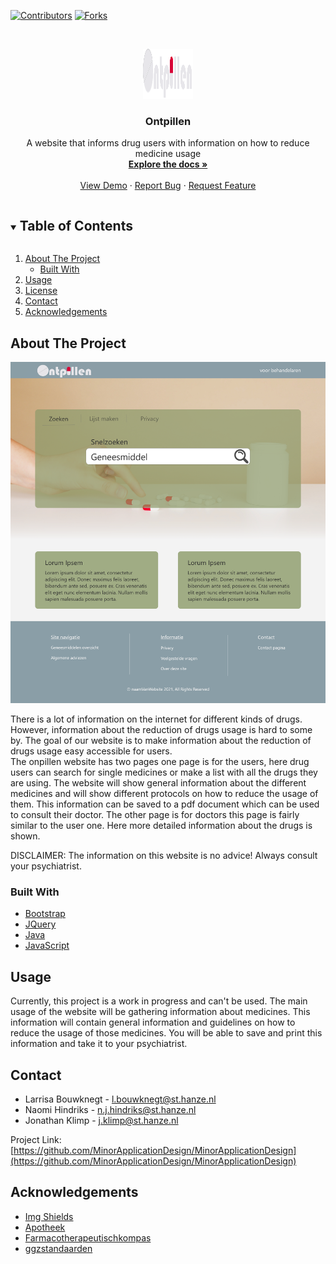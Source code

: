 <!-- PROJECT SHIELDS -->
[![Contributors][contributors-shield]][contributors-url]
[![Forks][forks-shield]][forks-url]


<!-- PROJECT LOGO -->
<br />
<p align="center">
  <a href="https://github.com/MinorApplicationDesign/MinorApplicationDesign">
    <img src="src/main/resources/static/images/logo.svg" alt="Logo" width="80" height="80">
  </a>

  <h3 align="center">Ontpillen</h3>

  <p align="center">
    A website that informs drug users with information on how to reduce medicine usage
    <br />
    <a href="https://github.com/MinorApplicationDesign/MinorApplicationDesign"><strong>Explore the docs »</strong></a>
    <br />
    <br />
    <a href="https://github.com/MinorApplicationDesign/MinorApplicationDesign">View Demo</a>
    ·
    <a href="https://github.com/MinorApplicationDesign/MinorApplicationDesign/issues">Report Bug</a>
    ·
    <a href="https://github.com/MinorApplicationDesign/MinorApplicationDesign/issues">Request Feature</a>
  </p>
</p>



<!-- TABLE OF CONTENTS -->
<details open="open">
  <summary><h2 style="display: inline-block">Table of Contents</h2></summary>
  <ol>
    <li>
      <a href="#about-the-project">About The Project</a>
      <ul>
        <li><a href="#built-with">Built With</a></li>
      </ul>
    </li>
    <li><a href="#usage">Usage</a></li>
    <li><a href="#license">License</a></li>
    <li><a href="#contact">Contact</a></li>
    <li><a href="#acknowledgements">Acknowledgements</a></li>
  </ol>
</details>



<!-- ABOUT THE PROJECT -->
## About The Project
![Main page](images/Main_page.png)

There is a lot of information on the internet for different kinds of drugs. However, information 
about the reduction of drugs usage is hard to some by. The goal of our website is to make information about
the reduction of drugs usage easy accessible for users.  
The onpillen website has two pages one page is for the users, here drug users can search for single medicines or
make a list with all the drugs they are using. The website will show general information about the different medicines 
and will show different protocols on how to reduce the usage of them. This information can be saved to a pdf document
which can be used to consult their doctor. 
The other page is for doctors this page is fairly similar to the user one. Here more detailed information about 
the drugs is shown.

DISCLAIMER: The information on this website is no advice! Always consult your psychiatrist.


### Built With

* [Bootstrap](https://getbootstrap.com)
* [JQuery](https://jquery.com)
* [Java](https://java.com)
* [JavaScript](https://www.javascript.com)



<!-- GETTING STARTED 
## Getting Started

To get a local copy up and running follow these simple steps.

### Prerequisites

This is an example of how to list things you need to use the software and how to install them.
* npm
  ```sh
  npm install npm@latest -g
  ```

### Installation

1. Clone the repo
   ```sh
   git clone https://github.com/github_username/repo_name.git
   ```
2. Install NPM packages
   ```sh
   npm install
   ```
  -->



<!-- USAGE EXAMPLES --> 
## Usage

Currently, this project is a work in progress and can't be used. The main usage of the website will
be gathering information about medicines. This information will contain general information and guidelines 
on how to reduce the usage of those medicines. You will be able to save and print this information
and take it to your psychiatrist.


<!-- ROADMAP 
## Roadmap

See the [open issues](https://github.com/github_username/repo_name/issues) for a list of proposed features (and known issues).
-->


<!-- LICENSE 
## License

Distributed under the MIT License. See `LICENSE` for more information.
-->


<!-- CONTACT -->
## Contact

* Larrisa Bouwknegt  - l.bouwknegt@st.hanze.nl
* Naomi Hindriks - n.j.hindriks@st.hanze.nl
* Jonathan Klimp - j.klimp@st.hanze.nl

Project Link: [https://github.com/MinorApplicationDesign/MinorApplicationDesign](https://github.com/MinorApplicationDesign/MinorApplicationDesign)



<!-- ACKNOWLEDGEMENTS -->
## Acknowledgements

* [Img Shields](https://shields.io)
* [Apotheek](https://www.apotheek.nl/)
* [Farmacotherapeutischkompas](https://www.farmacotherapeutischkompas.nl/)
* [ggzstandaarden](https://www.ggzstandaarden.nl/)





<!-- MARKDOWN LINKS & IMAGES -->
<!-- https://www.markdownguide.org/basic-syntax/#reference-style-links -->
[contributors-shield]: https://img.shields.io/github/contributors/MinorApplicationDesign/MinorApplicationDesign.svg?style=for-the-badge
[contributors-url]: https://github.com/MinorApplicationDesign/MinorApplicationDesign/graphs/contributors
[forks-shield]: https://img.shields.io/github/forks/MinorApplicationDesign/MinorApplicationDesign.svg?style=for-the-badge
[forks-url]: https://github.com/MinorApplicationDesign/MinorApplicationDesign/network/members
[stars-shield]: https://img.shields.io/github/stars/MinorApplicationDesign/MinorApplicationDesign.svg?style=for-the-badge
[stars-url]: https://github.com/MinorApplicationDesign/repo/stargazers
[issues-shield]: https://img.shields.io/github/issues/MinorApplicationDesign/MinorApplicationDesign.svg?style=for-the-badge
[issues-url]: https://github.com/MinorApplicationDesign/repo/issues
[license-shield]: https://img.shields.io/github/license/MinorApplicationDesign/MinorApplicationDesign.svg?style=for-the-badge
[license-url]: https://github.com/MinorApplicationDesign/repo/blob/master/LICENSE.txt